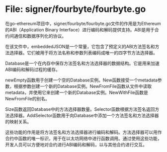 # File: signer/fourbyte/fourbyte.go

在go-ethereum项目中，signer/fourbyte/fourbyte.go文件的作用是为Ethereum的ABI（Application Binary Interface）进行编码和解码提供支持。ABI是用于合约间通信和数据序列化的协议。

在该文件中，embeddedJSON是一个常量，它包含了预定义的ABI方法签名和方法选择器。它们被用于将方法名称和参数列表编码成唯一的四字节方法选择器。

Database是一个在内存中保存方法签名和方法选择器的数据结构。它是用来加速ABI编码和解码过程的缓存。

newEmpty函数用于创建一个空的Database实例。New函数接受一个metadata参数，根据参数创建一个新的Database实例。NewFromFile函数从文件中读取metadata，并使用它来创建一个新的Database实例。NewWithFile函数是NewFromFile的别名。

Size函数返回Database中的方法选择器数量。Selector函数根据方法签名返回方法选择器。AddSelector函数用于向Database中添加一个方法签名和方法选择器的映射关系。

这些功能的作用是将方法签名和方法选择器进行编码和解码。方法选择器可以用作合约中函数的唯一标识，用于在以太坊网络中进行函数调用。通过使用这些功能，开发人员可以方便地对合约进行ABI编码和解码，以与其他合约进行交互。

